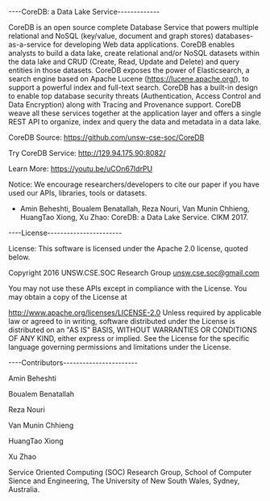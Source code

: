 ----CoreDB: a Data Lake Service-------------

CoreDB is an open source complete Database Service that powers multiple relational and NoSQL (key/value, document and graph stores) databases-as-a-service for developing Web data applications. 
CoreDB enables analysts to build a data lake, create relational and/or NoSQL datasets within the data lake and CRUD (Create, Read, Update and Delete) and query entities in those datasets. 
CoreDB exposes the power of Elasticsearch, a search engine based on Apache Lucene (https://lucene.apache.org/), to support a powerful index and full-text search.
CoreDB has a built-in design to enable top database security threats (Authentication, Access Control and Data Encryption) along with Tracing and Provenance support.
 CoreDB weave all these services together at the application layer and offers a single REST API to organize, index and query the data and metadata in a data lake.


CoreDB Source: 
https://github.com/unsw-cse-soc/CoreDB

Try CoreDB Service:
http://129.94.175.90:8082/

Learn More: 
https://youtu.be/uCOn67IdrPU

Notice:
We encourage researchers/developers to cite our paper if you have used our APIs, libraries, tools or datasets.

* Amin Beheshti, Boualem Benatallah, Reza Nouri, Van Munin Chhieng, HuangTao Xiong, Xu Zhao: CoreDB: a Data Lake Service. CIKM 2017.

----License-----------------------

License: This software is licensed under the Apache 2.0 license, quoted below.

Copyright 2016 UNSW.CSE.SOC Research Group unsw.cse.soc@gmail.com

You may not use these APIs except in compliance with the License. You may obtain a copy of the License at

http://www.apache.org/licenses/LICENSE-2.0
Unless required by applicable law or agreed to in writing, software distributed under the License is distributed on an "AS IS" BASIS, WITHOUT WARRANTIES OR CONDITIONS OF ANY KIND, either express or implied. See the License for the specific language governing permissions and limitations under the License.

----Contributors-----------------------

Amin Beheshti

Boualem Benatallah

Reza Nouri

Van Munin Chhieng

HuangTao Xiong

Xu Zhao

Service Oriented Computing (SOC) Research Group, 
School of Computer Sience and Engineering, 
The University of New South Wales, 
Sydney, Australia. 
